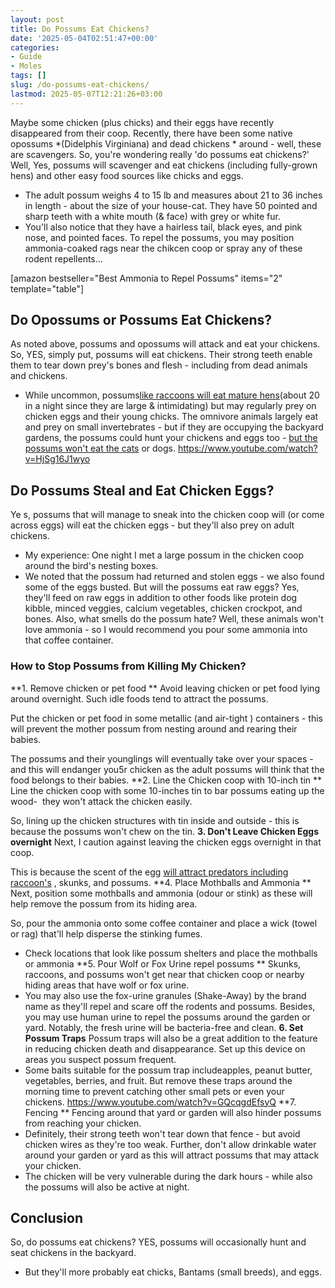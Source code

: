 ```yaml
---
layout: post
title: Do Possums Eat Chickens?
date: '2025-05-04T02:51:47+00:00'
categories:
- Guide
- Moles
tags: []
slug: /do-possums-eat-chickens/
lastmod: 2025-05-07T12:21:26+03:00
---
```


Maybe some chicken (plus chicks) and their eggs have recently disappeared from their coop. Recently, there have been some native opossums
*(Didelphis Virginiana) and dead chickens *
around - well, these are scavengers.
So, you're wondering really 'do possums eat chickens?' Well, Yes, possums will scavenger and eat chickens (including fully-grown hens) and other easy food sources like chicks and eggs.
- The adult possum weighs 4 to 15 lb and measures about 21 to 36 inches in length - about the size of your house-cat. They have 50 pointed and sharp teeth with a white mouth (& face) with grey or white fur.
- You'll also notice that they have a hairless tail, black eyes, and pink nose, and pointed faces.
To repel the possums, you may position ammonia-coaked rags near the chikcen coop or spray any of these rodent repellents...

[amazon bestseller="Best Ammonia to Repel Possums" items="2" template="table"]
## Do Opossums or Possums Eat Chickens?
As noted above, possums and opossums will attack and eat your chickens. So, YES, simply put, possums will eat chickens. Their strong teeth enable them to tear down prey's bones and flesh - including from dead animals and chickens.
- While uncommon, possums[like raccoons will eat mature hens](https://pestpolicy.com/what-smells-do-raccoons-hate/)(about 20 in a night since they are large & intimidating) but may regularly prey on chicken eggs and their young chicks.
The omnivore animals largely eat and prey on small invertebrates - but if they are occupying the backyard gardens, the possums could hunt your chickens and eggs too -
[but the possums won't eat the cats](https://pestpolicy.com/do-possums-eat-cats/)
or dogs.
https://www.youtube.com/watch?v=HjSg16J1wyo
## Do Possums Steal and Eat Chicken Eggs?
Ye
s, possums that will manage to sneak into the chicken coop will (or come across eggs) will eat the chicken eggs - but they'll also prey on adult chickens.
- My experience: One night I met a large possum in the chicken coop around the bird's nesting boxes.
- We noted that the possum had returned and stolen eggs - we also found some of the eggs busted.
But will the possums eat raw eggs? Yes, they'll feed on raw eggs in addition to other foods like
protein dog kibble,
minced veggies,
calcium vegetables, chicken crockpot, and bones.
Also, what smells do the possum hate? Well, these animals won't love
ammonia - so I would recommend you pour some ammonia into that coffee container.
### How to Stop Possums from Killing My Chicken?
**1. Remove chicken or pet food **
Avoid leaving chicken or pet food lying around overnight. Such idle foods tend to attract the possums.

Put the chicken or pet food in some metallic (and air-tight ) containers - this will prevent the mother possum from nesting around and rearing their babies.

The possums and their younglings will eventually take over your spaces - and this will endanger you5r chicken as the adult possums will think that the food belongs to their babies.
**2. Line the Chicken coop with 10-inch tin **
Line the chicken coop with some 10-inches tin to bar possums eating up the wood-  they won't attack the chicken easily.

So, lining up the chicken structures with tin inside and outside - this is because the possums won't chew on the tin.
**3. Don't Leave Chicken Eggs overnight**
Next, I caution against leaving the chicken eggs overnight in that coop.

This is because the scent of the egg
[will attract predators including raccoon's](https://pestpolicy.com/what-smells-do-raccoons-hate/)
, skunks, and possums.
**4. Place Mothballs and Ammonia **
Next, position some mothballs and ammonia (odour or stink) as these will help remove the possum from its hiding area.

So, pour the ammonia onto some coffee container and place a wick (towel or rag) that'll help disperse the stinking fumes.
- Check locations that look like possum shelters and place the mothballs or ammonia
**5. Pour Wolf or Fox Urine repel possums **
Skunks, raccoons, and possums won't get near that chicken coop or nearby hiding areas that have wolf or fox urine.
- You may also use the fox-urine granules (Shake-Away) by the brand name as they'll repel and scare off the rodents and possums.
Besides, you may use human urine to repel the possums around the
garden or yard. Notably, the fresh urine will be bacteria-free and clean.
**6. Set Possum Traps**
Possum traps will also be a great addition to the feature in reducing chicken death and disappearance. Set up this device on areas you suspect possum frequent.
- Some baits suitable for the possum trap includeapples, peanut butter, vegetables, berries, and fruit.
But remove these traps around the morning time to prevent catching other small pets or even your chickens.
https://www.youtube.com/watch?v=GQcqgdEfsyQ
**7. Fencing **
Fencing around that yard or garden will also hinder possums from reaching your chicken.
- Definitely, their strong teeth won't tear down that fence - but avoid chicken wires as they're too weak.
Further, don't allow drinkable water around your garden or yard as this will attract possums that may attack your chicken.
- The chicken will be very vulnerable during the dark hours - while also the possums will also be active at night.
## Conclusion
So, do possums eat chickens? YES, possums will occasionally hunt and seat chickens in the backyard.
- But they'll more probably eat chicks, Bantams (small breeds), and eggs.
